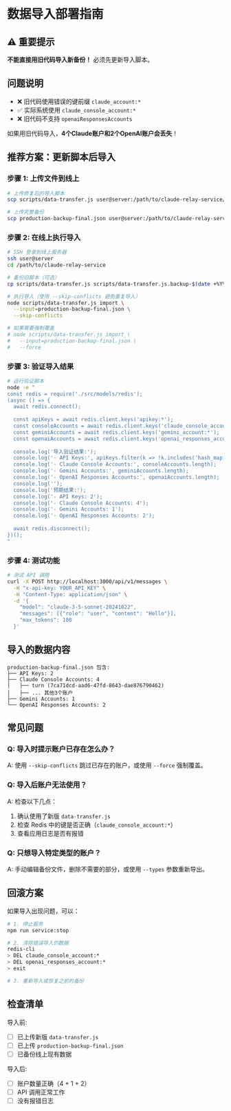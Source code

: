 # 数据导入部署指南

## ⚠️ 重要提示

**不能直接用旧代码导入新备份！** 必须先更新导入脚本。

## 问题说明

- ❌ 旧代码使用错误的键前缀 `claude_account:*`
- ✅ 实际系统使用 `claude_console_account:*`
- ❌ 旧代码不支持 `openaiResponsesAccounts`

如果用旧代码导入，**4个Claude账户和2个OpenAI账户会丢失**！

## 推荐方案：更新脚本后导入

### 步骤 1: 上传文件到线上

```bash
# 上传修复后的导入脚本
scp scripts/data-transfer.js user@server:/path/to/claude-relay-service/scripts/

# 上传完整备份
scp production-backup-final.json user@server:/path/to/claude-relay-service/
```

### 步骤 2: 在线上执行导入

```bash
# SSH 登录到线上服务器
ssh user@server
cd /path/to/claude-relay-service

# 备份旧脚本（可选）
cp scripts/data-transfer.js scripts/data-transfer.js.backup-$(date +%Y%m%d)

# 执行导入（使用 --skip-conflicts 避免重复导入）
node scripts/data-transfer.js import \
  --input=production-backup-final.json \
  --skip-conflicts

# 如果需要强制覆盖
# node scripts/data-transfer.js import \
#   --input=production-backup-final.json \
#   --force
```

### 步骤 3: 验证导入结果

```bash
# 运行验证脚本
node -e "
const redis = require('./src/models/redis');
(async () => {
  await redis.connect();
  
  const apiKeys = await redis.client.keys('apikey:*');
  const consoleAccounts = await redis.client.keys('claude_console_account:*');
  const geminiAccounts = await redis.client.keys('gemini_account:*');
  const openaiAccounts = await redis.client.keys('openai_responses_account:*');
  
  console.log('导入验证结果:');
  console.log('- API Keys:', apiKeys.filter(k => !k.includes('hash_map')).length);
  console.log('- Claude Console Accounts:', consoleAccounts.length);
  console.log('- Gemini Accounts:', geminiAccounts.length);
  console.log('- OpenAI Responses Accounts:', openaiAccounts.length);
  console.log('');
  console.log('预期结果:');
  console.log('- API Keys: 2');
  console.log('- Claude Console Accounts: 4');
  console.log('- Gemini Accounts: 1');
  console.log('- OpenAI Responses Accounts: 2');
  
  await redis.disconnect();
})();
"
```

### 步骤 4: 测试功能

```bash
# 测试 API 调用
curl -X POST http://localhost:3000/api/v1/messages \
  -H "x-api-key: YOUR_API_KEY" \
  -H "Content-Type: application/json" \
  -d '{
    "model": "claude-3-5-sonnet-20241022",
    "messages": [{"role": "user", "content": "Hello"}],
    "max_tokens": 100
  }'
```

## 导入的数据内容

```
production-backup-final.json 包含:
├── API Keys: 2
├── Claude Console Accounts: 4
│   ├── turn (7ca71dcd-aad6-47fd-8643-dae876790462)
│   ├── ... 其他3个账户
├── Gemini Accounts: 1
└── OpenAI Responses Accounts: 2
```

## 常见问题

### Q: 导入时提示账户已存在怎么办？

A: 使用 `--skip-conflicts` 跳过已存在的账户，或使用 `--force` 强制覆盖。

### Q: 导入后账户无法使用？

A: 检查以下几点：
1. 确认使用了新版 `data-transfer.js`
2. 检查 Redis 中的键是否正确（`claude_console_account:*`）
3. 查看应用日志是否有报错

### Q: 只想导入特定类型的账户？

A: 手动编辑备份文件，删除不需要的部分，或使用 `--types` 参数重新导出。

## 回滚方案

如果导入出现问题，可以：

```bash
# 1. 停止服务
npm run service:stop

# 2. 清除错误导入的数据
redis-cli
> DEL claude_console_account:*
> DEL openai_responses_account:*
> exit

# 3. 重新导入或恢复之前的备份
```

## 检查清单

导入前:
- [ ] 已上传新版 `data-transfer.js`
- [ ] 已上传 `production-backup-final.json`
- [ ] 已备份线上现有数据

导入后:
- [ ] 账户数量正确（4 + 1 + 2）
- [ ] API 调用正常工作
- [ ] 没有报错日志
